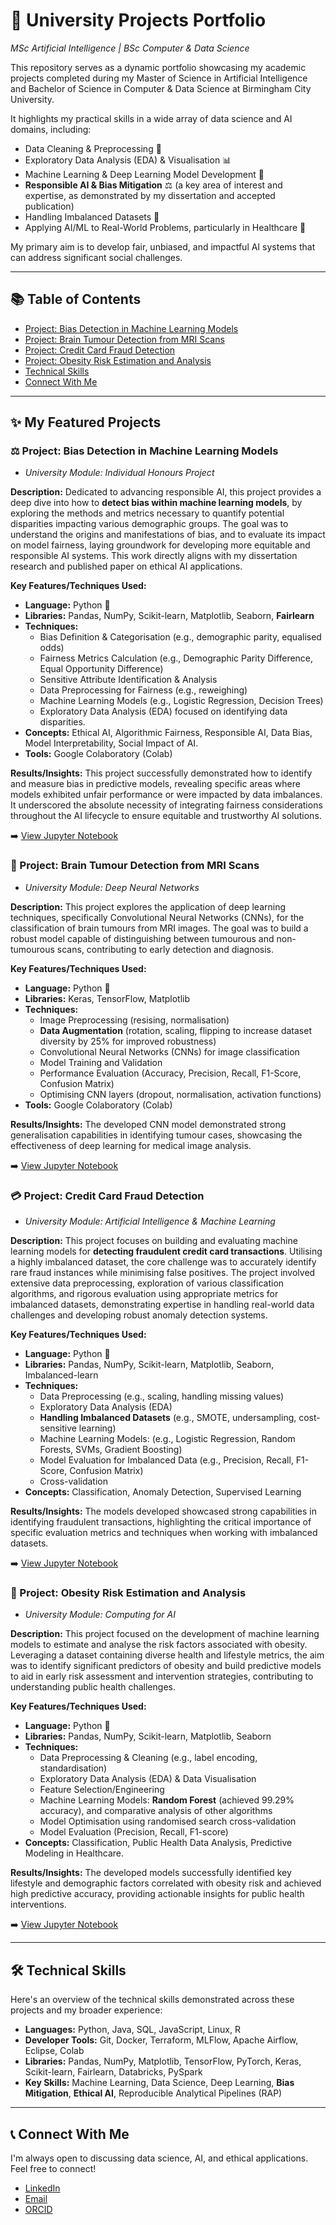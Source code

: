 # 🚀 University Projects Portfolio

_MSc Artificial Intelligence | BSc Computer & Data Science_

This repository serves as a dynamic portfolio showcasing my academic projects completed during my Master of Science in Artificial Intelligence and Bachelor of Science in Computer & Data Science at Birmingham City University.

It highlights my practical skills in a wide array of data science and AI domains, including:
* Data Cleaning & Preprocessing 🧹
* Exploratory Data Analysis (EDA) & Visualisation 📊
* Machine Learning & Deep Learning Model Development 🧠
* **Responsible AI & Bias Mitigation** ⚖️ (a key area of interest and expertise, as demonstrated by my dissertation and accepted publication)
* Handling Imbalanced Datasets 💪
* Applying AI/ML to Real-World Problems, particularly in Healthcare 🏥

My primary aim is to develop fair, unbiased, and impactful AI systems that can address significant social challenges.

---

## 📚 Table of Contents

* [Project: Bias Detection in Machine Learning Models](https://github.com/AshAninze/Uni-Projects/tree/main?tab=readme-ov-file#%EF%B8%8F-project-bias-detection-in-machine-learning-models)
* [Project: Brain Tumour Detection from MRI Scans](https://github.com/AshAninze/Uni-Projects/tree/main?tab=readme-ov-file#-project-brain-tumour-detection-from-mri-scans)
* [Project: Credit Card Fraud Detection](https://github.com/AshAninze/Uni-Projects/tree/main?tab=readme-ov-file#-project-credit-card-fraud-detection)
* [Project: Obesity Risk Estimation and Analysis](https://github.com/AshAninze/Uni-Projects/tree/main?tab=readme-ov-file#-project-obesity-risk-estimation-and-analysis)
* [Technical Skills](https://github.com/AshAninze/Uni-Projects/tree/main?tab=readme-ov-file#%EF%B8%8F-technical-skills)
* [Connect With Me](https://github.com/AshAninze/Uni-Projects/tree/main?tab=readme-ov-file#-connect-with-me)

---

## ✨ My Featured Projects

### ⚖️ Project: Bias Detection in Machine Learning Models

* _University Module: Individual Honours Project_

**Description:**
Dedicated to advancing responsible AI, this project provides a deep dive into how to **detect bias within machine learning models**, by exploring the methods and metrics necessary to quantify potential disparities impacting various demographic groups. The goal was to understand the origins and manifestations of bias, and to evaluate its impact on model fairness, laying groundwork for developing more equitable and responsible AI systems. This work directly aligns with my dissertation research and published paper on ethical AI applications.

**Key Features/Techniques Used:**
* **Language:** Python 🐍
* **Libraries:** Pandas, NumPy, Scikit-learn, Matplotlib, Seaborn, **Fairlearn**
* **Techniques:**
    * Bias Definition & Categorisation (e.g., demographic parity, equalised odds)
    * Fairness Metrics Calculation (e.g., Demographic Parity Difference, Equal Opportunity Difference)
    * Sensitive Attribute Identification & Analysis
    * Data Preprocessing for Fairness (e.g., reweighing)
    * Machine Learning Models (e.g., Logistic Regression, Decision Trees)
    * Exploratory Data Analysis (EDA) focused on identifying data disparities.
* **Concepts:** Ethical AI, Algorithmic Fairness, Responsible AI, Data Bias, Model Interpretability, Social Impact of AI.
* **Tools:** Google Colaboratory (Colab)

**Results/Insights:**
This project successfully demonstrated how to identify and measure bias in predictive models, revealing specific areas where models exhibited unfair performance or were impacted by data imbalances. It underscored the absolute necessity of integrating fairness considerations throughout the AI lifecycle to ensure equitable and trustworthy AI solutions.

➡️ [View Jupyter Notebook](https://github.com/AshAninze/Uni-Projects/blob/main/Bias_Detection.ipynb)

### 🧠 Project: Brain Tumour Detection from MRI Scans

* _University Module: Deep Neural Networks_

**Description:**
This project explores the application of deep learning techniques, specifically Convolutional Neural Networks (CNNs), for the classification of brain tumours from MRI images. The goal was to build a robust model capable of distinguishing between tumourous and non-tumourous scans, contributing to early detection and diagnosis.

**Key Features/Techniques Used:**
* **Language:** Python 🐍
* **Libraries:** Keras, TensorFlow, Matplotlib
* **Techniques:**
    * Image Preprocessing (resising, normalisation)
    * **Data Augmentation** (rotation, scaling, flipping to increase dataset diversity by 25% for improved robustness)
    * Convolutional Neural Networks (CNNs) for image classification
    * Model Training and Validation
    * Performance Evaluation (Accuracy, Precision, Recall, F1-Score, Confusion Matrix)
    * Optimising CNN layers (dropout, normalisation, activation functions)
* **Tools:** Google Colaboratory (Colab)

**Results/Insights:**
The developed CNN model demonstrated strong generalisation capabilities in identifying tumour cases, showcasing the effectiveness of deep learning for medical image analysis.

➡️ [View Jupyter Notebook](https://github.com/AshAninze/Uni-Projects/blob/main/Tumour_MRI.ipynb)

### 💳 Project: Credit Card Fraud Detection

* _University Module: Artificial Intelligence & Machine Learning_

**Description:**
This project focuses on building and evaluating machine learning models for **detecting fraudulent credit card transactions**. Utilising a highly imbalanced dataset, the core challenge was to accurately identify rare fraud instances while minimising false positives. The project involved extensive data preprocessing, exploration of various classification algorithms, and rigorous evaluation using appropriate metrics for imbalanced datasets, demonstrating expertise in handling real-world data challenges and developing robust anomaly detection systems.

**Key Features/Techniques Used:**
* **Language:** Python 🐍
* **Libraries:** Pandas, NumPy, Scikit-learn, Matplotlib, Seaborn, Imbalanced-learn
* **Techniques:**
    * Data Preprocessing (e.g., scaling, handling missing values)
    * Exploratory Data Analysis (EDA)
    * **Handling Imbalanced Datasets** (e.g., SMOTE, undersampling, cost-sensitive learning)
    * Machine Learning Models: (e.g., Logistic Regression, Random Forests, SVMs, Gradient Boosting)
    * Model Evaluation for Imbalanced Data (e.g., Precision, Recall, F1-Score, Confusion Matrix)
    * Cross-validation
* **Concepts:** Classification, Anomaly Detection, Supervised Learning

**Results/Insights:**
The models developed showcased strong capabilities in identifying fraudulent transactions, highlighting the critical importance of specific evaluation metrics and techniques when working with imbalanced datasets.

➡️ [View Jupyter Notebook](https://github.com/AshAninze/Uni-Projects/blob/main/Credit_Card_Fraud_Dataset.ipynb)

### 🍏 Project: Obesity Risk Estimation and Analysis

* _University Module: Computing for AI_

**Description:**
This project focused on the development of machine learning models to estimate and analyse the risk factors associated with obesity. Leveraging a dataset containing diverse health and lifestyle metrics, the aim was to identify significant predictors of obesity and build predictive models to aid in early risk assessment and intervention strategies, contributing to understanding public health challenges.

**Key Features/Techniques Used:**
* **Language:** Python 🐍
* **Libraries:** Pandas, NumPy, Scikit-learn, Matplotlib, Seaborn
* **Techniques:**
    * Data Preprocessing & Cleaning (e.g., label encoding, standardisation)
    * Exploratory Data Analysis (EDA) & Data Visualisation
    * Feature Selection/Engineering
    * Machine Learning Models: **Random Forest** (achieved 99.29% accuracy), and comparative analysis of other algorithms
    * Model Optimisation using randomised search cross-validation
    * Model Evaluation (Precision, Recall, F1-score)
* **Concepts:** Classification, Public Health Data Analysis, Predictive Modeling in Healthcare.

**Results/Insights:**
The developed models successfully identified key lifestyle and demographic factors correlated with obesity risk and achieved high predictive accuracy, providing actionable insights for public health interventions.

➡️ [View Jupyter Notebook](https://github.com/AshAninze/Uni-Projects/blob/main/Estimation_of_Obesity.ipynb)

---

## 🛠️ Technical Skills

Here's an overview of the technical skills demonstrated across these projects and my broader experience:

* **Languages:** Python, Java, SQL, JavaScript, Linux, R
* **Developer Tools:** Git, Docker, Terraform, MLFlow, Apache Airflow, Eclipse, Colab
* **Libraries:** Pandas, NumPy, Matplotlib, TensorFlow, PyTorch, Keras, Scikit-learn, Fairlearn, Databricks, PySpark
* **Key Skills:** Machine Learning, Data Science, Deep Learning, **Bias Mitigation**, **Ethical AI**, Reproducible Analytical Pipelines (RAP)

---

## 📞 Connect With Me

I'm always open to discussing data science, AI, and ethical applications. Feel free to connect!

* [LinkedIn](https://uk.linkedin.com/in/ashionye-a-6a26ba205)
* [Email](mailto:aaaninze@gmail.com)
* [ORCID](https://orcid.org/0009-0007-8902-367X)
